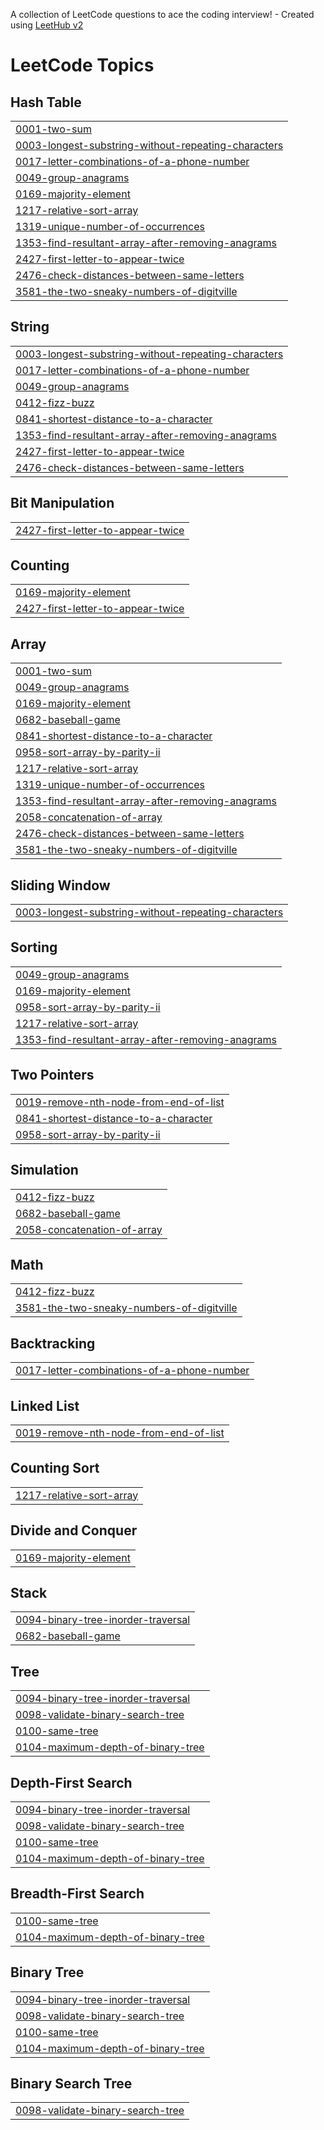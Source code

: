 A collection of LeetCode questions to ace the coding interview! - Created using [LeetHub v2](https://github.com/arunbhardwaj/LeetHub-2.0)
<!---LeetCode Topics Start-->
# LeetCode Topics
## Hash Table
|  |
| ------- |
| [0001-two-sum](https://github.com/anishdeshmukh9/leetcode_practice/tree/master/0001-two-sum) |
| [0003-longest-substring-without-repeating-characters](https://github.com/anishdeshmukh9/leetcode_practice/tree/master/0003-longest-substring-without-repeating-characters) |
| [0017-letter-combinations-of-a-phone-number](https://github.com/anishdeshmukh9/leetcode_practice/tree/master/0017-letter-combinations-of-a-phone-number) |
| [0049-group-anagrams](https://github.com/anishdeshmukh9/leetcode_practice/tree/master/0049-group-anagrams) |
| [0169-majority-element](https://github.com/anishdeshmukh9/leetcode_practice/tree/master/0169-majority-element) |
| [1217-relative-sort-array](https://github.com/anishdeshmukh9/leetcode_practice/tree/master/1217-relative-sort-array) |
| [1319-unique-number-of-occurrences](https://github.com/anishdeshmukh9/leetcode_practice/tree/master/1319-unique-number-of-occurrences) |
| [1353-find-resultant-array-after-removing-anagrams](https://github.com/anishdeshmukh9/leetcode_practice/tree/master/1353-find-resultant-array-after-removing-anagrams) |
| [2427-first-letter-to-appear-twice](https://github.com/anishdeshmukh9/leetcode_practice/tree/master/2427-first-letter-to-appear-twice) |
| [2476-check-distances-between-same-letters](https://github.com/anishdeshmukh9/leetcode_practice/tree/master/2476-check-distances-between-same-letters) |
| [3581-the-two-sneaky-numbers-of-digitville](https://github.com/anishdeshmukh9/leetcode_practice/tree/master/3581-the-two-sneaky-numbers-of-digitville) |
## String
|  |
| ------- |
| [0003-longest-substring-without-repeating-characters](https://github.com/anishdeshmukh9/leetcode_practice/tree/master/0003-longest-substring-without-repeating-characters) |
| [0017-letter-combinations-of-a-phone-number](https://github.com/anishdeshmukh9/leetcode_practice/tree/master/0017-letter-combinations-of-a-phone-number) |
| [0049-group-anagrams](https://github.com/anishdeshmukh9/leetcode_practice/tree/master/0049-group-anagrams) |
| [0412-fizz-buzz](https://github.com/anishdeshmukh9/leetcode_practice/tree/master/0412-fizz-buzz) |
| [0841-shortest-distance-to-a-character](https://github.com/anishdeshmukh9/leetcode_practice/tree/master/0841-shortest-distance-to-a-character) |
| [1353-find-resultant-array-after-removing-anagrams](https://github.com/anishdeshmukh9/leetcode_practice/tree/master/1353-find-resultant-array-after-removing-anagrams) |
| [2427-first-letter-to-appear-twice](https://github.com/anishdeshmukh9/leetcode_practice/tree/master/2427-first-letter-to-appear-twice) |
| [2476-check-distances-between-same-letters](https://github.com/anishdeshmukh9/leetcode_practice/tree/master/2476-check-distances-between-same-letters) |
## Bit Manipulation
|  |
| ------- |
| [2427-first-letter-to-appear-twice](https://github.com/anishdeshmukh9/leetcode_practice/tree/master/2427-first-letter-to-appear-twice) |
## Counting
|  |
| ------- |
| [0169-majority-element](https://github.com/anishdeshmukh9/leetcode_practice/tree/master/0169-majority-element) |
| [2427-first-letter-to-appear-twice](https://github.com/anishdeshmukh9/leetcode_practice/tree/master/2427-first-letter-to-appear-twice) |
## Array
|  |
| ------- |
| [0001-two-sum](https://github.com/anishdeshmukh9/leetcode_practice/tree/master/0001-two-sum) |
| [0049-group-anagrams](https://github.com/anishdeshmukh9/leetcode_practice/tree/master/0049-group-anagrams) |
| [0169-majority-element](https://github.com/anishdeshmukh9/leetcode_practice/tree/master/0169-majority-element) |
| [0682-baseball-game](https://github.com/anishdeshmukh9/leetcode_practice/tree/master/0682-baseball-game) |
| [0841-shortest-distance-to-a-character](https://github.com/anishdeshmukh9/leetcode_practice/tree/master/0841-shortest-distance-to-a-character) |
| [0958-sort-array-by-parity-ii](https://github.com/anishdeshmukh9/leetcode_practice/tree/master/0958-sort-array-by-parity-ii) |
| [1217-relative-sort-array](https://github.com/anishdeshmukh9/leetcode_practice/tree/master/1217-relative-sort-array) |
| [1319-unique-number-of-occurrences](https://github.com/anishdeshmukh9/leetcode_practice/tree/master/1319-unique-number-of-occurrences) |
| [1353-find-resultant-array-after-removing-anagrams](https://github.com/anishdeshmukh9/leetcode_practice/tree/master/1353-find-resultant-array-after-removing-anagrams) |
| [2058-concatenation-of-array](https://github.com/anishdeshmukh9/leetcode_practice/tree/master/2058-concatenation-of-array) |
| [2476-check-distances-between-same-letters](https://github.com/anishdeshmukh9/leetcode_practice/tree/master/2476-check-distances-between-same-letters) |
| [3581-the-two-sneaky-numbers-of-digitville](https://github.com/anishdeshmukh9/leetcode_practice/tree/master/3581-the-two-sneaky-numbers-of-digitville) |
## Sliding Window
|  |
| ------- |
| [0003-longest-substring-without-repeating-characters](https://github.com/anishdeshmukh9/leetcode_practice/tree/master/0003-longest-substring-without-repeating-characters) |
## Sorting
|  |
| ------- |
| [0049-group-anagrams](https://github.com/anishdeshmukh9/leetcode_practice/tree/master/0049-group-anagrams) |
| [0169-majority-element](https://github.com/anishdeshmukh9/leetcode_practice/tree/master/0169-majority-element) |
| [0958-sort-array-by-parity-ii](https://github.com/anishdeshmukh9/leetcode_practice/tree/master/0958-sort-array-by-parity-ii) |
| [1217-relative-sort-array](https://github.com/anishdeshmukh9/leetcode_practice/tree/master/1217-relative-sort-array) |
| [1353-find-resultant-array-after-removing-anagrams](https://github.com/anishdeshmukh9/leetcode_practice/tree/master/1353-find-resultant-array-after-removing-anagrams) |
## Two Pointers
|  |
| ------- |
| [0019-remove-nth-node-from-end-of-list](https://github.com/anishdeshmukh9/leetcode_practice/tree/master/0019-remove-nth-node-from-end-of-list) |
| [0841-shortest-distance-to-a-character](https://github.com/anishdeshmukh9/leetcode_practice/tree/master/0841-shortest-distance-to-a-character) |
| [0958-sort-array-by-parity-ii](https://github.com/anishdeshmukh9/leetcode_practice/tree/master/0958-sort-array-by-parity-ii) |
## Simulation
|  |
| ------- |
| [0412-fizz-buzz](https://github.com/anishdeshmukh9/leetcode_practice/tree/master/0412-fizz-buzz) |
| [0682-baseball-game](https://github.com/anishdeshmukh9/leetcode_practice/tree/master/0682-baseball-game) |
| [2058-concatenation-of-array](https://github.com/anishdeshmukh9/leetcode_practice/tree/master/2058-concatenation-of-array) |
## Math
|  |
| ------- |
| [0412-fizz-buzz](https://github.com/anishdeshmukh9/leetcode_practice/tree/master/0412-fizz-buzz) |
| [3581-the-two-sneaky-numbers-of-digitville](https://github.com/anishdeshmukh9/leetcode_practice/tree/master/3581-the-two-sneaky-numbers-of-digitville) |
## Backtracking
|  |
| ------- |
| [0017-letter-combinations-of-a-phone-number](https://github.com/anishdeshmukh9/leetcode_practice/tree/master/0017-letter-combinations-of-a-phone-number) |
## Linked List
|  |
| ------- |
| [0019-remove-nth-node-from-end-of-list](https://github.com/anishdeshmukh9/leetcode_practice/tree/master/0019-remove-nth-node-from-end-of-list) |
## Counting Sort
|  |
| ------- |
| [1217-relative-sort-array](https://github.com/anishdeshmukh9/leetcode_practice/tree/master/1217-relative-sort-array) |
## Divide and Conquer
|  |
| ------- |
| [0169-majority-element](https://github.com/anishdeshmukh9/leetcode_practice/tree/master/0169-majority-element) |
## Stack
|  |
| ------- |
| [0094-binary-tree-inorder-traversal](https://github.com/anishdeshmukh9/leetcode_practice/tree/master/0094-binary-tree-inorder-traversal) |
| [0682-baseball-game](https://github.com/anishdeshmukh9/leetcode_practice/tree/master/0682-baseball-game) |
## Tree
|  |
| ------- |
| [0094-binary-tree-inorder-traversal](https://github.com/anishdeshmukh9/leetcode_practice/tree/master/0094-binary-tree-inorder-traversal) |
| [0098-validate-binary-search-tree](https://github.com/anishdeshmukh9/leetcode_practice/tree/master/0098-validate-binary-search-tree) |
| [0100-same-tree](https://github.com/anishdeshmukh9/leetcode_practice/tree/master/0100-same-tree) |
| [0104-maximum-depth-of-binary-tree](https://github.com/anishdeshmukh9/leetcode_practice/tree/master/0104-maximum-depth-of-binary-tree) |
## Depth-First Search
|  |
| ------- |
| [0094-binary-tree-inorder-traversal](https://github.com/anishdeshmukh9/leetcode_practice/tree/master/0094-binary-tree-inorder-traversal) |
| [0098-validate-binary-search-tree](https://github.com/anishdeshmukh9/leetcode_practice/tree/master/0098-validate-binary-search-tree) |
| [0100-same-tree](https://github.com/anishdeshmukh9/leetcode_practice/tree/master/0100-same-tree) |
| [0104-maximum-depth-of-binary-tree](https://github.com/anishdeshmukh9/leetcode_practice/tree/master/0104-maximum-depth-of-binary-tree) |
## Breadth-First Search
|  |
| ------- |
| [0100-same-tree](https://github.com/anishdeshmukh9/leetcode_practice/tree/master/0100-same-tree) |
| [0104-maximum-depth-of-binary-tree](https://github.com/anishdeshmukh9/leetcode_practice/tree/master/0104-maximum-depth-of-binary-tree) |
## Binary Tree
|  |
| ------- |
| [0094-binary-tree-inorder-traversal](https://github.com/anishdeshmukh9/leetcode_practice/tree/master/0094-binary-tree-inorder-traversal) |
| [0098-validate-binary-search-tree](https://github.com/anishdeshmukh9/leetcode_practice/tree/master/0098-validate-binary-search-tree) |
| [0100-same-tree](https://github.com/anishdeshmukh9/leetcode_practice/tree/master/0100-same-tree) |
| [0104-maximum-depth-of-binary-tree](https://github.com/anishdeshmukh9/leetcode_practice/tree/master/0104-maximum-depth-of-binary-tree) |
## Binary Search Tree
|  |
| ------- |
| [0098-validate-binary-search-tree](https://github.com/anishdeshmukh9/leetcode_practice/tree/master/0098-validate-binary-search-tree) |
<!---LeetCode Topics End-->